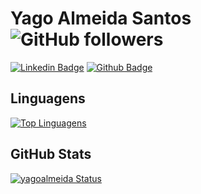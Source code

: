 # Yago Almeida Santos ![GitHub followers](https://img.shields.io/github/followers/yagoalmeida?style=social)

[![Linkedin Badge](https://img.shields.io/badge/-LinkedIn-blue?style=flat-square&logo=Linkedin&logoColor=white&link=https://www.linkedin.com/in/thomasdacosta/)](https://www.linkedin.com/in/almeida-yago/)
[![Github Badge](https://img.shields.io/badge/-Github-000?style=flat-square&logo=Github&logoColor=white&link=https://github.com/yagoalmeida)](https://github.com/yagoalmeida)

## Linguagens
[![Top Linguagens](https://github-readme-stats.vercel.app/api/top-langs/?username=yagoalmeida&layout=compact)](https://github.com/yagoalmeida?tab=repositories)

## GitHub Stats
[![yagoalmeida Status](https://github-readme-stats.vercel.app/api?username=yagoalmeida&show_icons=true)](https://github.com/yagoalmeida?tab=repositories)
